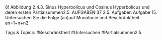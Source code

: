 8!
Abbildung 2.4.3. Sinus Hyperbolicus und Cosinus Hyperbolicus und deren ersten Partialsummen2.5. AUFGABEN 37
2.5. Aufgaben
Aufgabe 15. Untersuchen Sie die Folge (an)auf Monotonie und Beschränktheit:
an=1−n+n2

   Tags & Topics:
   #Beschränktheit
   #Untersuchen
   #Partialsummen2.5.